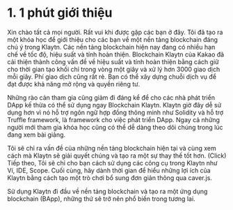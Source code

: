 
# 1. 1 phút giới thiệu

Xin chào tất cả mọi người. Rất vui khi được gặp các bạn ở đây. Tôi đã tạo ra một khóa học để giới thiệu cho các bạn về một nền tảng blockchain đáng chú ý trong Klaytn. 
Các nền tảng blockchain hiện nay đang có nhiều hạn chế về tốc độ, hiệu suất và tính hoàn thiện. 
Blockchain Klaytn của Kakao đã cải thiện thành công vấn đề về hiệu suất và tính hoàn thiện bằng cách giữ cho thời gian tạo khối chỉ trong vòng một giây và xử lý hơn 3000 giao dịch mỗi giây. 
Phí giao dịch cũng rất rẻ.
Bạn có thể xây dựng chuỗi dịch vụ để đạt được khả năng mở rộng và quyền riêng tư.

Những rào cản tham gia cũng giảm đi đáng kể để cho các nhà phát triển DApp kế thừa có thể sử dụng ngay Blockchain Klaytn. 
Klaytn giờ đây dễ sử dụng hơn vì nó hỗ trợ ngôn ngữ hợp đồng thông minh như Solidity và hỗ trợ Truffle framework, là framework cho việc phát triển DApp.
Ngay cả những người mới tham gia khóa học cũng có thể dễ dàng theo dõi chúng trong lúc đang xem bài giảng.

Tôi sẽ chỉ ra vấn đề của những nền tảng blockchain hiện tại và cùng xem cách mà Klaytn sẽ giải quyết chúng và tạo ra một sự thay thế tốt hơn. 
(Click) Tiếp theo, Tôi sẽ chỉ cho bạn cách sử dụng các công cụ trong Klaytn như Ví, IDE, Scope.
Cuối cùng, hãy dành thời gian để hiểu những lợi ích của Klaytn bằng cách tạo một trò chơi bổ sung đơn giản thông qua caver.js.

Sử dụng Klaytn đi đầu về nền tảng blockchain và tạo ra một ứng dụng blockchain (BApp), những thứ sẽ trở nên phổ biến trong tương lai.
